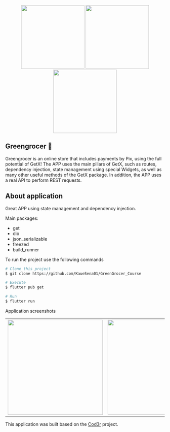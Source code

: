 <div align="center" display="flex">
<img src="https://github.com/KaueSena01/GreenGrocer_Course/blob/master/banners/flutter%20-%20logo.png" heigth="200px" width="200px"/>
<img src="https://github.com/KaueSena01/GreenGrocer_Course/blob/master/banners/getx%20-%20logo.png" heigth="200px" width="200px"/>
<img src="https://github.com/KaueSena01/GreenGrocer_Course/blob/master/banners/back4app%20-%20logo.png" heigth="200px" width="200px"/>
</div>

## Greengrocer 🥑 

Greengrocer is an online store that includes payments by Pix, using the full potential of GetX! The APP uses the main pillars of GetX, such as routes, dependency injection, state management using special Widgets, as well as many other useful methods of the GetX package. In addition, the APP uses a real API to perform REST requests.

## About application

Great APP using state management and dependency injection.

Main packages: 
* get
* dio
* json_serializable
* freezed
* build_runner

To run the project use the following commands
```bash
# Clone this project
$ git clone https://github.com/KaueSena01/GreenGrocer_Course

# Execute
$ flutter pub get

# Run
$ flutter run
```
Application screenshots
<div style="text-align: center"><table><tr>
   <td style="text-align: center">
    <img width="300" alt="" src="https://github.com/KaueSena01/GreenGrocer_Course/blob/master/banners/Screenshot_20220910-082551.jpg">
  </td>
  <td style="text-align: center">
    <img width="300" alt="" src="https://github.com/KaueSena01/GreenGrocer_Course/blob/master/banners/Screenshot_20220910-084424.jpg">
  </td>
</tr>
</table></div>

This application was built based on the [Cod3r](https://www.youtube.com/watch?v=LeRjIY4n2Vk) project.

